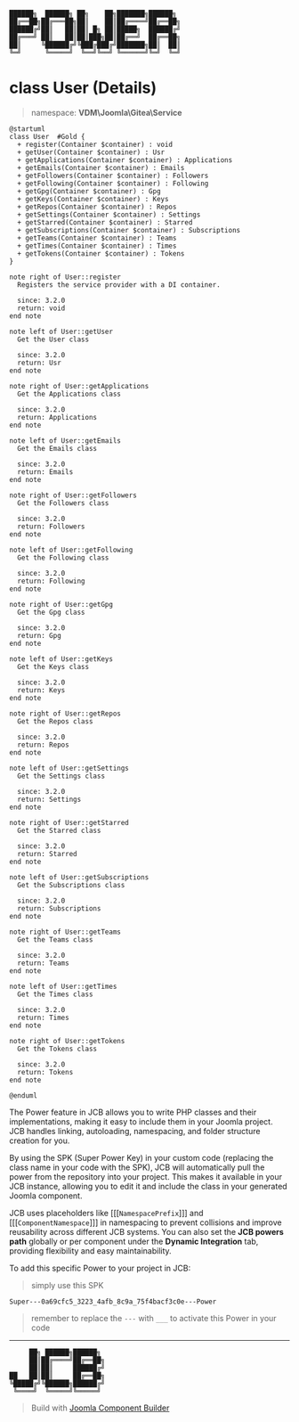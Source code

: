 ```
██████╗  ██████╗ ██╗    ██╗███████╗██████╗
██╔══██╗██╔═══██╗██║    ██║██╔════╝██╔══██╗
██████╔╝██║   ██║██║ █╗ ██║█████╗  ██████╔╝
██╔═══╝ ██║   ██║██║███╗██║██╔══╝  ██╔══██╗
██║     ╚██████╔╝╚███╔███╔╝███████╗██║  ██║
╚═╝      ╚═════╝  ╚══╝╚══╝ ╚══════╝╚═╝  ╚═╝
```
# class User (Details)
> namespace: **VDM\Joomla\Gitea\Service**

```uml
@startuml
class User  #Gold {
  + register(Container $container) : void
  + getUser(Container $container) : Usr
  + getApplications(Container $container) : Applications
  + getEmails(Container $container) : Emails
  + getFollowers(Container $container) : Followers
  + getFollowing(Container $container) : Following
  + getGpg(Container $container) : Gpg
  + getKeys(Container $container) : Keys
  + getRepos(Container $container) : Repos
  + getSettings(Container $container) : Settings
  + getStarred(Container $container) : Starred
  + getSubscriptions(Container $container) : Subscriptions
  + getTeams(Container $container) : Teams
  + getTimes(Container $container) : Times
  + getTokens(Container $container) : Tokens
}

note right of User::register
  Registers the service provider with a DI container.

  since: 3.2.0
  return: void
end note

note left of User::getUser
  Get the User class

  since: 3.2.0
  return: Usr
end note

note right of User::getApplications
  Get the Applications class

  since: 3.2.0
  return: Applications
end note

note left of User::getEmails
  Get the Emails class

  since: 3.2.0
  return: Emails
end note

note right of User::getFollowers
  Get the Followers class

  since: 3.2.0
  return: Followers
end note

note left of User::getFollowing
  Get the Following class

  since: 3.2.0
  return: Following
end note

note right of User::getGpg
  Get the Gpg class

  since: 3.2.0
  return: Gpg
end note

note left of User::getKeys
  Get the Keys class

  since: 3.2.0
  return: Keys
end note

note right of User::getRepos
  Get the Repos class

  since: 3.2.0
  return: Repos
end note

note left of User::getSettings
  Get the Settings class

  since: 3.2.0
  return: Settings
end note

note right of User::getStarred
  Get the Starred class

  since: 3.2.0
  return: Starred
end note

note left of User::getSubscriptions
  Get the Subscriptions class

  since: 3.2.0
  return: Subscriptions
end note

note right of User::getTeams
  Get the Teams class

  since: 3.2.0
  return: Teams
end note

note left of User::getTimes
  Get the Times class

  since: 3.2.0
  return: Times
end note

note right of User::getTokens
  Get the Tokens class

  since: 3.2.0
  return: Tokens
end note
 
@enduml
```

The Power feature in JCB allows you to write PHP classes and their implementations, making it easy to include them in your Joomla project. JCB handles linking, autoloading, namespacing, and folder structure creation for you.

By using the SPK (Super Power Key) in your custom code (replacing the class name in your code with the SPK), JCB will automatically pull the power from the repository into your project. This makes it available in your JCB instance, allowing you to edit it and include the class in your generated Joomla component.

JCB uses placeholders like [[[`NamespacePrefix`]]] and [[[`ComponentNamespace`]]] in namespacing to prevent collisions and improve reusability across different JCB systems. You can also set the **JCB powers path** globally or per component under the **Dynamic Integration** tab, providing flexibility and easy maintainability.

To add this specific Power to your project in JCB:

> simply use this SPK
```
Super---0a69cfc5_3223_4afb_8c9a_75f4bacf3c0e---Power
```
> remember to replace the `---` with `___` to activate this Power in your code

---
```
     ██╗ ██████╗██████╗
     ██║██╔════╝██╔══██╗
     ██║██║     ██████╔╝
██   ██║██║     ██╔══██╗
╚█████╔╝╚██████╗██████╔╝
 ╚════╝  ╚═════╝╚═════╝
```
> Build with [Joomla Component Builder](https://git.vdm.dev/joomla/Component-Builder)

